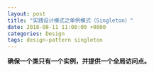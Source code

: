 ```yaml
---
layout: post
title: "实践设计模式之单例模式（Singleton）"
date: 2018-08-11 11:08:00 +0800
categories: Design
tags: design-pattern singleton
---
```


**确保一个类只有一个实例，并提供一个全局访问点。**